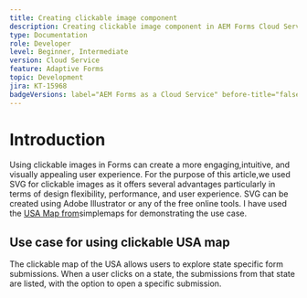 ```yaml
---
title: Creating clickable image component
description: Creating clickable image component in AEM Forms Cloud Service
type: Documentation
role: Developer
level: Beginner, Intermediate
version: Cloud Service
feature: Adaptive Forms
topic: Development
jira: KT-15968
badgeVersions: label="AEM Forms as a Cloud Service" before-title="false"
---
```

# Introduction

Using clickable images in Forms can create a more engaging,intuitive, and visually appealing user experience. For the purpose of this article,we used SVG for clickable images as it offers several advantages particularly in terms of design flexibility, performance, and user experience.
SVG can be created using Adobe Illustrator or any of the free online tools. I have used the [USA Map from](https://simplemaps.com/resources/svg-us)simplemaps for demonstrating the use case.

## Use case for using clickable USA map

The clickable map of the USA allows users to explore state specific form submissions. When a user clicks on a state, the submissions from that state are listed, with the option to open a specific submission.
